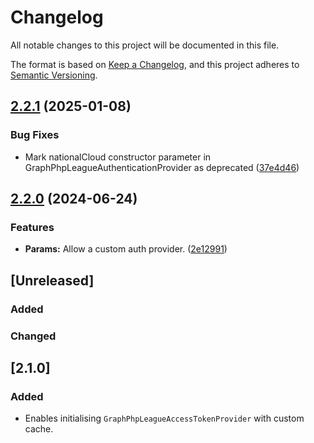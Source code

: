 # Changelog

All notable changes to this project will be documented in this file.

The format is based on [Keep a Changelog](https://keepachangelog.com/en/1.0.0/),
and this project adheres to [Semantic Versioning](https://semver.org/spec/v2.0.0.html).

## [2.2.1](https://github.com/microsoftgraph/msgraph-sdk-php-core/compare/v2.2.0...v2.2.1) (2025-01-08)


### Bug Fixes

* Mark nationalCloud constructor parameter in GraphPhpLeagueAuthenticationProvider as deprecated ([37e4d46](https://github.com/microsoftgraph/msgraph-sdk-php-core/commit/37e4d4642bf850065e769109ead6b6e1c9493d30))

## [2.2.0](https://github.com/microsoftgraph/msgraph-sdk-php-core/compare/2.1.1...v2.2.0) (2024-06-24)


### Features

* **Params:** Allow a custom auth provider. ([2e12991](https://github.com/microsoftgraph/msgraph-sdk-php-core/commit/2e129912f92cc6d17ae47685aab66e1f1cf9275e))

## [Unreleased]

### Added

### Changed

## [2.1.0]

### Added

- Enables initialising `GraphPhpLeagueAccessTokenProvider` with custom cache.
